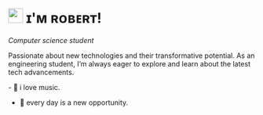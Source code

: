 
# <img src="https://emojis.slackmojis.com/emojis/images/1531849430/4246/blob-sunglasses.gif?1531849430" width="30"/> ɪ'ᴍ ʀᴏʙᴇʀᴛ! 
*Computer science student*
<br /> 

<!--Start Intro-->               
<p align="left"> Passionate about new technologies and their transformative potential. As an engineering student, I’m always eager to explore and learn about the latest tech advancements.

</p>
<!--
- ✨ owner of "what will happen". 
-->
- 🎵 i love music.

- 🔭 every day is a new opportunity.
<!--
**robertJr18/robertJr18** is a ✨ _special_ ✨ repository because its `README.md` (this file) appears on your GitHub profile. -->

